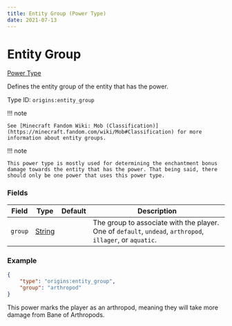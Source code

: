 ```yaml
---
title: Entity Group (Power Type)
date: 2021-07-13
---
```


# Entity Group

[Power Type](../power_types.md)

Defines the entity group of the entity that has the power.

Type ID: `origins:entity_group`

!!! note

    See [Minecraft Fandom Wiki: Mob (Classification)](https://minecraft.fandom.com/wiki/Mob#Classification) for more information about entity groups.

!!! note

    This power type is mostly used for determining the enchantment bonus damage towards the entity that has the power. That being said, there should only be one power that uses this power type.

### Fields

Field  | Type | Default | Description
-------|------|---------|-------------
`group` | [String](../data_types/string.md) | | The group to associate with the player. One of `default`, `undead`, `arthropod`, `illager`, or `aquatic`.

### Example
```json
{
    "type": "origins:entity_group",
	"group": "arthropod"
}
```
This power marks the player as an arthropod, meaning they will take more damage from Bane of Arthropods.
